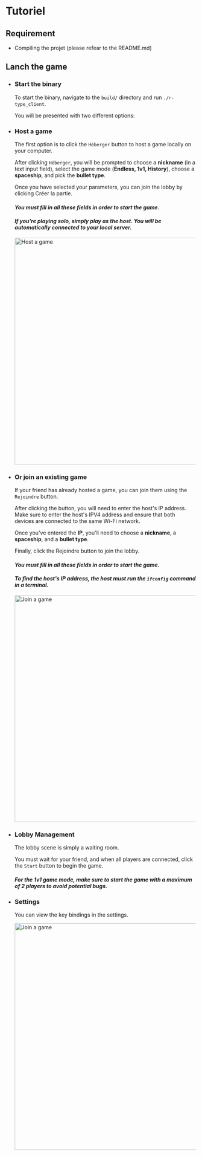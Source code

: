 # Tutoriel

## Requirement

- Compiling the projet (please refear to the README.md)

## Lanch the game

- ### **Start the binary**

    To start the binary, navigate to the `build/` directory and run `./r-type_client`.

    You will be presented with two different options:

- ### **Host a game**

    The first option is to click the `Héberger` button to host a game locally on your computer.

    After clicking `Héberger`, you will be prompted to choose a **nickname** (in a text input field), select the game mode (**Endless, 1v1, History**), choose a **spaceship**, and pick the **bullet type**.

    Once you have selected your parameters, you can join the lobby by clicking Créer la partie.

    #### *You must fill in all these fields in order to start the game.*

    #### *If you're playing solo, simply play as the host. You will be automatically connected to your local server.*

    <img src="https://iili.io/2PQ4kc7.png" alt="Host a game" width="600">

- ### **Or join an existing game**

    If your friend has already hosted a game, you can join them using the `Rejoindre` button.

    After clicking the button, you will need to enter the host's IP address. Make sure to enter the host's IPV4 address and ensure that both devices are connected to the same Wi-Fi network.

    Once you've entered the **IP**, you'll need to choose a **nickname**, a **spaceship**, and a **bullet type**.

    Finally, click the Rejoindre button to join the lobby.

    #### *You must fill in all these fields in order to start the game.*

    #### *To find the host's IP address, the host must run the `ifconfig` command in a terminal.*

    <img src="https://iili.io/2PQ6eWv.png" alt="Join a game" width="600">

- ### **Lobby Management**

    The lobby scene is simply a waiting room.

    You must wait for your friend, and when all players are connected, click the `Start` button to begin the game.

    #### *For the 1v1 game mode, make sure to start the game with a maximum of 2 players to avoid potential bugs.*

- ### **Settings**

    You can view the key bindings in the settings.

    <img src="https://iili.io/2PQtdI1.png" alt="Join a game" width="600">
